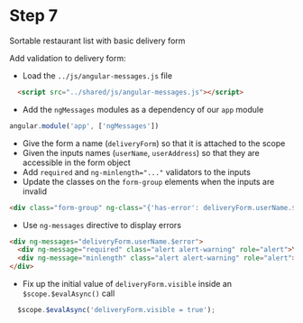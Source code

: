 # Step 7

Sortable restaurant list with basic delivery form

Add validation to delivery form:

* Load the `../js/angular-messages.js` file

```html
  <script src="../shared/js/angular-messages.js"></script>
```

* Add the `ngMessages` modules as a dependency of our `app` module

```js
angular.module('app', ['ngMessages'])
```

* Give the form a name (`deliveryForm`) so that it is attached to the scope
* Given the inputs names (`userName`, `userAddress`) so that they are accessible in the form object
* Add `required` and `ng-minlength="..."` validators to the inputs
* Update the classes on the `form-group` elements when the inputs are invalid

```html
<div class="form-group" ng-class="{'has-error': deliveryForm.userName.$invalid}">
```

* Use `ng-messages` directive to display errors

```html
<div ng-messages="deliveryForm.userName.$error">
  <div ng-message="required" class="alert alert-warning" role="alert">You must enter a name.</div>
  <div ng-message="minlength" class="alert alert-warning" role="alert">Your name must be at least 5 characters long.</div>
</div>
```

* Fix up the initial value of `deliveryForm.visible` inside an `$scope.$evalAsync()` call

```js
  $scope.$evalAsync('deliveryForm.visible = true');
```